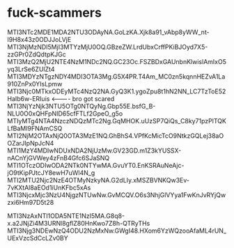 # fuck-scammers

MTI3NTc2MDE1MDA2NTU3ODAyNA.GoLzKA.Xjk8a91_vAbp8yWW_nt-l9H8x43z0ODJJoLVjE
MTI3NjMzNDI5MjI3MTYzMjU0OQ.GBzeZW.LrdUbxCrffPKiBJOyd7X5-zzGPr0ZdQdtpKJGc
MTI3MzQ2MjU2NTE4NzM1NDc2NQ.GC23Oc.FSZBDxGAUnbnKlwislAmIxO5yq3LrSe6ZUlZt4
MTI3MDYzNTgzNDY4MDI3OTA3Mg.G5X4PR.T4Am_MC0zn5kqnnHEZvA1La910ZnPx0YIsLpmw
MTI3Njc0MTkxODEyMTc4NzQ2NA.GyQ3K1.ygoZpu8t1hN2NN_LC7TzToE52HaIb6w-ERIuis <---- bro got scared
MTI3NjYzNjk3NTU5OTg0NTQyNg.Gbp55E.bsfG_B-NLU0O0xQHFpNID65cfFTLf2GpeO_g5o
MTIyMTg4NTA4NzczNDQzMTc2Ng.GqMHOK.uUzSP7QiQs_C8ky71pzPlTQKLfBaMI9FNAmCSQ
MTI2NjM2OTAxNjQ0OTA3MzE1NQ.GhBhS4.VPfKcMicTcO9NtkzGQLej38aOOZarJIpNpJcN4
MTI1MzY4MDIwNDUxNDA2NjUzMw.GV23GD.m1Z3kYUSSX-nACnYjGVWey4zFnB4Gfc6SJaSNQ
MTI1OTczODIwODA2NTk0NTYwMA.GvuYT0.EnKSRAuNeAjc-jO9tKipPJtcJY8ewH7uWl4N_g
MTI2MTU2Njc2NzE4OTMyNzkyNA.G2dLIy.xMSZBVNKQw3Ev-7vKXtAl8aEOd1iUnKFbc5xAs
MTI3NjcxMjc3NzU4NjgzNTUwNw.GvMCQV.O6s3NhjGlVYya1FwKnJvRYjQwzxi6Hm97D5t28

MTI3NzAxNTI1ODA5NTE1NzI5MA.G8q8-x.a2JNjZi4M3URNl8gflZ80HnKwo7Z8h-QTRyTHs
MTI3Njg3NDEwNzQ4ODU2NzMxNw.GWgI48.HXom6YzWQzooAfaML4rUN_UExVzcSdCcLZv0BY
